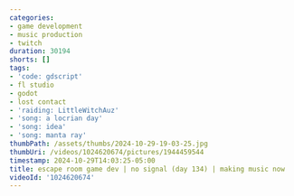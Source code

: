 ```yaml
---
categories:
- game development
- music production
- twitch
duration: 30194
shorts: []
tags:
- 'code: gdscript'
- fl studio
- godot
- lost contact
- 'raiding: LittleWitchAuz'
- 'song: a locrian day'
- 'song: idea'
- 'song: manta ray'
thumbPath: /assets/thumbs/2024-10-29-19-03-25.jpg
thumbUri: /videos/1024620674/pictures/1944459544
timestamp: 2024-10-29T14:03:25-05:00
title: escape room game dev | no signal (day 134) | making music now
videoId: '1024620674'
---
```

